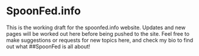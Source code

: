 # SpoonFed.info

This is the working draft for the spoonfed.info website.  Updates and new pages will be worked out here before being pushed to the site.  Feel free to make suggestions or requests for new topics here, and check my bio to find out what ##SpoonFed is all about!
